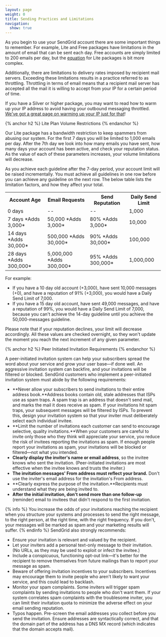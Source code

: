 ```yaml
---
layout: page
weight: 0
title: Sending Practices and Limitations
navigation:
  show: true
---
```


As you begin to use your SendGrid account there are some important things to remember. For example, Lite and Free packages have limitations in the amount of email that can be sent each day. Free accounts are simply limited to 200 emails per day, but the [equation]({{root_url}}/User_Guide/sending_practices.html) for Lite packages is bit more complex.

Additionally, there are limitations to delivery rates imposed by recipient mail servers. Exceeding these limitations results in a practice referred to as throttling. Throttling in terms of email means that a recipient mail server has accepted all the mail it is willing to accept from your IP for a certain period of time.

If you have a Silver or higher package, you may want to read how to warm up your IP address to avoid having your outbound messaging throttled. [We've got a great page on warming up your IP just for that]({{root_url}}/User_Guide/warming_up.html)!


{% anchor h2 %} Lite Plan Volume Restrictions {% endanchor %}


Our Lite package has a bandwidth restriction to keep spammers from abusing our system. For the first 7 days you will be limited to 1,000 emails per day. After the 7th day we look into how many emails you have sent, how many days your account has been active, and check your reputation status. As the value of each of these parameters increases, your volume limitations will decrease.

As you achieve each guideline after the 7-day period, your account limit will be raised incrementally. You must achieve all guidelines in one row before you can achieve any guideline on the next row. The below table lists the limitation factors, and how they affect your total.

<table markdown="1" class="table table-bordered table-striped">
<tbody markdown="1">
<tr markdown="1">
<th markdown="1">
Account Age

</th>
<th markdown="1">
Email Requests

</th>
<th markdown="1">
Send Reputation

</th>
<th markdown="1">
Daily Send Limit

</th>
</tr>
<tr markdown="1">
<td markdown="1">
0 days

</td>
<td markdown="1">
--

</td>
<td markdown="1">
--

</td>
<td markdown="1">
1,000

</td>
</tr>
<tr markdown="1">
<td markdown="1">
7 days *Adds 3,000*

</td>
<td markdown="1">
50,000 *Adds 3,000*

</td>
<td markdown="1">
80% *Adds 3,000*

</td>
<td markdown="1">
10,000

</td>
</tr>
<tr markdown="1">
<td markdown="1">
14 days *Adds 30,000*

</td>
<td markdown="1">
500,000 *Adds 30,000*

</td>
<td markdown="1">
90% *Adds 30,000*

</td>
<td markdown="1">
100,000

</td>
</tr>
<tr markdown="1">
<td markdown="1">
28 days *Adds 300,000*

</td>
<td markdown="1">
5,000,000 *Adds 300,000*

</td>
<td markdown="1">
95% *Adds 300,000*

</td>
<td markdown="1">
1,000,000

</td>
</tr>
</tbody>
</table>
For example:

-   If you have a 10 day old account (+3,000), have sent 10,000 messages (+0), and have a reputation of 91% (+3,000), you would have a Daily Send Limit of 7,000.
-   If you have a 15 day old account, have sent 49,000 messages, and have a reputation of 99%, you would have a Daily Send Limit of 7,000, because you can't achieve the 14-day guideline until you achieve the 50,000-messages guideline.

Please note that if your reputation declines, your limit will decrease accordingly. All these values are checked overnight, so they won't update the moment you reach the next increment of any given parameter.


{% anchor h2 %} Peer Initiated Invitation Requirements {% endanchor %}


A peer-initiated invitation system can help your subscribers spread the word about your service and grow your user base—if done well. An aggressive invitation system can backfire, and your invitations will be filtered or blocked. SendGrid customers who implement a peer-initiated invitation system must abide by the following requirements:

-   **Never allow your subscribers to send invitations to their entire address book.**Address books contain old, stale addresses that ISPs use as spam traps. A spam trap is an address that doesn't send mail, and marks the mail it does receive as spam. If your invitations hit spam traps, your subsequent messages will be filtered by ISPs. To prevent this, design your invitation system so that your inviter must deliberately select each individual invitee.
-   **Limit the number of invitations each customer can send to encourage selective, quality invitations.**When your customers are careful to invite only those who they think will appreciate your service, you reduce the risk of invitees reporting the invitations as spam. If enough people report your invitations as spam, your invitations will be blocked or filtered—not what you intended.
-   **Clearly display the inviter's name or email address**, so the invitee knows who sent the invitation. (Peer-initiated invitations are most effective when the invitee knows and trusts the inviter.)
-   **The invitation messages' From address must reflect your brand.** Don't use the inviter's email address for the invitation's From address.
-   **Clearly express the purpose of the invitation.**Recipients must understand what they are being invited to.
-   **After the initial invitation, don't send more than one follow-up** (reminder) email to invitees that didn't respond to the first invitation.


{% info %} You increase the odds of your invitations reaching the recipient when you structure your systems and processes to send the right message, to the right person, at the right time, with the right frequency. If you don't, your messages will be marked as spam and your marketing results will suffer. {% endinfo %}
 SendGrid also strongly recommends:  

-   Ensure your invitation is relevant and valued by the recipient.
-   Let your inviters add a personal text-only message to their invitation. (No URLs, as they may be used to exploit or infect the invitee.)
-   Include a conspicuous, functioning opt-out link—it's better for the recipient to remove themselves from future mailings than to report your message as spam.
-   Beware of offering invitation incentives to your subscribers. Incentives may encourage them to invite people who aren't likely to want your service, and this could lead to backlash.
-   Monitor your spam complaints. Some inviters will trigger spam complaints by sending invitations to people who don't want them. If your system correlates spam complaints with the troublesome inviter, you can limit their invitation quota to minimize the adverse effect on your email sending reputation.
-   Typos happen. Pre-screen the email addresses you collect before you send the invitation. Ensure addresses are syntactically correct, and that the domain part of the address has a DNS MX record (which indicates that the domain accepts mail).

